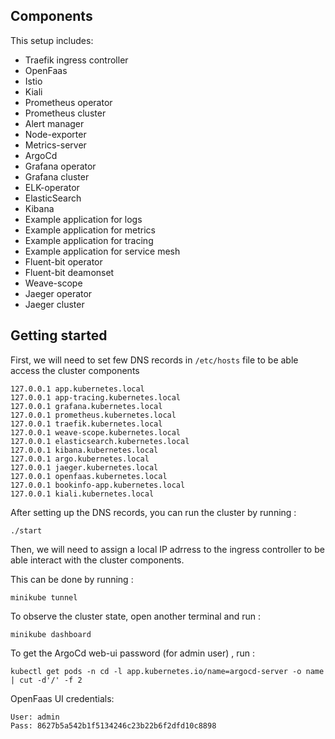 ## Components
This setup includes:

* Traefik ingress controller
* OpenFaas
* Istio
* Kiali
* Prometheus operator 
* Prometheus cluster
* Alert manager
* Node-exporter
* Metrics-server
* ArgoCd
* Grafana operator
* Grafana cluster
* ELK-operator
* ElasticSearch
* Kibana
* Example application for logs
* Example application for metrics
* Example application for tracing
* Example application for service mesh
* Fluent-bit operator
* Fluent-bit deamonset
* Weave-scope
* Jaeger operator
* Jaeger cluster
## Getting started

First, we will need to set few DNS records in ```/etc/hosts``` file to be able access the cluster components
```aidl
127.0.0.1 app.kubernetes.local
127.0.0.1 app-tracing.kubernetes.local
127.0.0.1 grafana.kubernetes.local
127.0.0.1 prometheus.kubernetes.local
127.0.0.1 traefik.kubernetes.local
127.0.0.1 weave-scope.kubernetes.local
127.0.0.1 elasticsearch.kubernetes.local
127.0.0.1 kibana.kubernetes.local
127.0.0.1 argo.kubernetes.local
127.0.0.1 jaeger.kubernetes.local
127.0.0.1 openfaas.kubernetes.local
127.0.0.1 bookinfo-app.kubernetes.local
127.0.0.1 kiali.kubernetes.local
```

After setting up the DNS records, you can run the cluster by running :
```
./start
```
Then, we will need to assign a local IP adrress to the ingress controller to be able interact with the cluster components.

This can be done by running :
```
minikube tunnel 
```

To observe the cluster state, open another terminal and run :
```
minikube dashboard
```

To get the ArgoCd web-ui password (for admin user) , run :
```
kubectl get pods -n cd -l app.kubernetes.io/name=argocd-server -o name | cut -d'/' -f 2
```
OpenFaas UI credentials:
```
User: admin
Pass: 8627b5a542b1f5134246c23b22b6f2dfd10c8898
```
